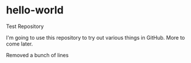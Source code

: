# hello-world
Test Repository

I'm going to use this repository to try out various things in GitHub.
More to come later.

Removed a bunch of lines
